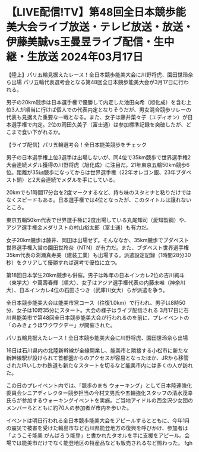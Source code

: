 <h1>【LIVE配信!TV】第48回全日本競歩能美大会ライブ放送・テレビ放送・放送・伊藤美誠vs王曼昱ライブ配信・生中継・生放送 2024年03月17日</h1>
【陸上】パリ五輪見据えたレース！全日本競歩能美大会に川野将虎、園田世玲奈ら出場
パリ五輪代表選考会となる第48回全日本競歩能美大会が3月17日に行われる。

男子の20km競歩は日本選手権で優勝して内定した池田向希（旭化成）を含む上位3人が順当に行けば個人での代表内定となりそうだが、男女混合競歩リレーの代表も見据えた重要な一戦となる。また、女子は藤井菜々子（エディオン）が日本選手権で内定。2位の岡田久美子（富士通）は参加標準記録を突破したが、どこまで食い下がれるか。

【ライブ配信】パリ五輪選考会！全日本能美競歩をチェック

男子の日本選手権上位3選手は出場しないが、同4位で35km競歩で世界選手権2大会連続メダル獲得の川野将虎（旭化成）に注目だ。21年東京五輪50km競歩6位。距離が35㎞競歩になってからは世界選手権（22年オレゴン銀、23年ブダペスト銅）と2大会連続でメダルを手にしている。

20kmでも1時間17分台を2度マークするなど、持ち味のスタミナと粘りだけではなくスピードもある。日本選手権では4位となったが、このタイトルは譲れないところ。

東京五輪50km代表で世界選手権に2度出場している丸尾知司（愛知製鋼）や、アジア選手権金メダリストの村山裕太郎（富士通）も有力だ。

女子20km競歩は藤井、岡田は出場せず。そんななか、35km競歩でブダペスト世界選手権入賞の園田世玲奈（NTN）が有力だ。また、ブダペスト世界選手権35km代表の渕瀬真寿美（建装工業）も出場する。派遣設定記録（1時間28分30秒）をクリアして優勝すれば選考で優位に立つ。

第18回日本学生20km競歩も併催。男子は昨年の日本インカレ2位の吉川絢斗（東学大）や萬壽春輝（順大）、女子はアジア選手権代表の内藤未唯（神奈川大）、日本インカレ4位の石田さつき（武庫川女大）らが派遣を争う。

全日本競歩能美大会は能美市営コース（往復1.0km）で行われ、男子は8時50分、女子は10時35分にスタート。大会の様子はライブ配信される
3月17日に石川県能美市で第48回全日本競歩能美大会が行われるのを前に、プレイベントの「のみきょうほワクワクデー」が開催された。

パリ五輪見据えたレース！全日本競歩能美大会に川野将虎、園田世玲奈ら出場

16日は石川県内の北陸新幹線が全線開業し、能美市と隣接する小松市に新たな新幹線駅が設けられて首都圏からのアクセスが容易となったほか、JRから移管されたIRいしかわ鉄道も新たなスタートを切るなど能美市内には多くの人が訪れた。

この日のプレイベント内では、「競歩のまち ウォーキング」として日本陸連強化委員会シニアディレクター競歩担当の今村文男氏や五輪強化スタッフの清水茂幸氏らが参加するウォーキングイベントを実施。ご当地アイドルの西金沢少女団のメンバーらとともに約70人の参加者が市内を歩いた。

イベントは明日行われる全日本競歩能美大会をアピールするとともに、今年1月の震災で被害を受けた輪島市など石川県能登地方の復興を呼びかけ、参加者は「ようこそ能美 がんばろう能登」と書かれたタオルを手に支援をアピール。会場では能美市だけでなく能登地区の特産品なども販売されるなど賑わった。 fgh
